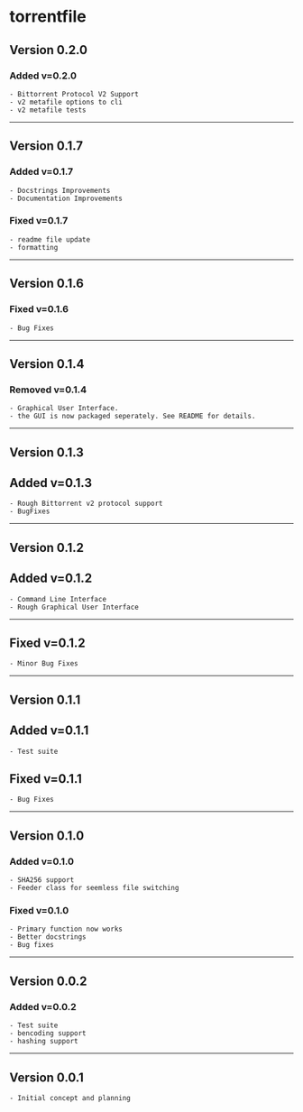 # torrentfile

## Version 0.2.0

### Added v=0.2.0

    - Bittorrent Protocol V2 Support
    - v2 metafile options to cli
    - v2 metafile tests

---------------------

## Version 0.1.7

### Added v=0.1.7

    - Docstrings Improvements
    - Documentation Improvements

### Fixed v=0.1.7

    - readme file update
    - formatting

---------------------

## Version 0.1.6

### Fixed v=0.1.6

    - Bug Fixes

---------------------

## Version 0.1.4

### Removed v=0.1.4

    - Graphical User Interface.
    - the GUI is now packaged seperately. See README for details.

---------------------

## Version 0.1.3

## Added v=0.1.3

    - Rough Bittorrent v2 protocol support
    - BugFixes

---------------------

## Version 0.1.2

## Added v=0.1.2

    - Command Line Interface
    - Rough Graphical User Interface

---------------------

## Fixed v=0.1.2

    - Minor Bug Fixes

---------------------

## Version 0.1.1

## Added v=0.1.1

    - Test suite

## Fixed v=0.1.1

    - Bug Fixes

---------------------

## Version 0.1.0

### Added v=0.1.0

    - SHA256 support
    - Feeder class for seemless file switching

### Fixed v=0.1.0

    - Primary function now works
    - Better docstrings
    - Bug fixes

---------------------

## Version 0.0.2

### Added v=0.0.2

    - Test suite
    - bencoding support
    - hashing support

---------------------

## Version 0.0.1

    - Initial concept and planning

